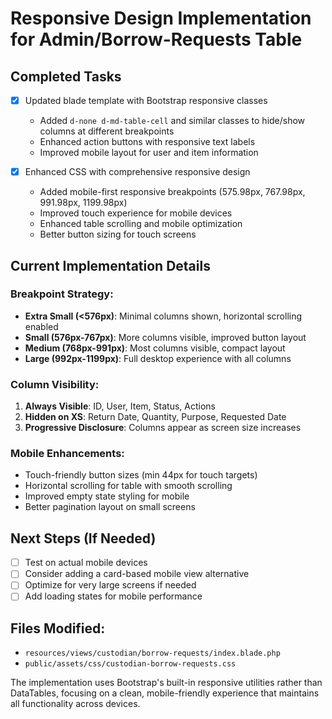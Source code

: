 # Responsive Design Implementation for Admin/Borrow-Requests Table

## Completed Tasks
- [x] Updated blade template with Bootstrap responsive classes
  - Added `d-none d-md-table-cell` and similar classes to hide/show columns at different breakpoints
  - Enhanced action buttons with responsive text labels
  - Improved mobile layout for user and item information

- [x] Enhanced CSS with comprehensive responsive design
  - Added mobile-first responsive breakpoints (575.98px, 767.98px, 991.98px, 1199.98px)
  - Improved touch experience for mobile devices
  - Enhanced table scrolling and mobile optimization
  - Better button sizing for touch screens

## Current Implementation Details

### Breakpoint Strategy:
- **Extra Small (<576px)**: Minimal columns shown, horizontal scrolling enabled
- **Small (576px-767px)**: More columns visible, improved button layout
- **Medium (768px-991px)**: Most columns visible, compact layout
- **Large (992px-1199px)**: Full desktop experience with all columns

### Column Visibility:
1. **Always Visible**: ID, User, Item, Status, Actions
2. **Hidden on XS**: Return Date, Quantity, Purpose, Requested Date
3. **Progressive Disclosure**: Columns appear as screen size increases

### Mobile Enhancements:
- Touch-friendly button sizes (min 44px for touch targets)
- Horizontal scrolling for table with smooth scrolling
- Improved empty state styling for mobile
- Better pagination layout on small screens

## Next Steps (If Needed)
- [ ] Test on actual mobile devices
- [ ] Consider adding a card-based mobile view alternative
- [ ] Optimize for very large screens if needed
- [ ] Add loading states for mobile performance

## Files Modified:
- `resources/views/custodian/borrow-requests/index.blade.php`
- `public/assets/css/custodian-borrow-requests.css`

The implementation uses Bootstrap's built-in responsive utilities rather than DataTables, focusing on a clean, mobile-friendly experience that maintains all functionality across devices.
